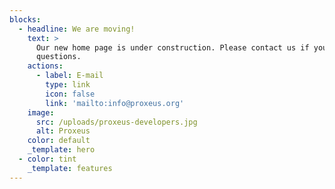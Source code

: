 ```yaml
---
blocks:
  - headline: We are moving!
    text: >
      Our new home page is under construction. Please contact us if you have any
      questions.
    actions:
      - label: E-mail
        type: link
        icon: false
        link: 'mailto:info@proxeus.org'
    image:
      src: /uploads/proxeus-developers.jpg
      alt: Proxeus
    color: default
    _template: hero
  - color: tint
    _template: features
---
```


